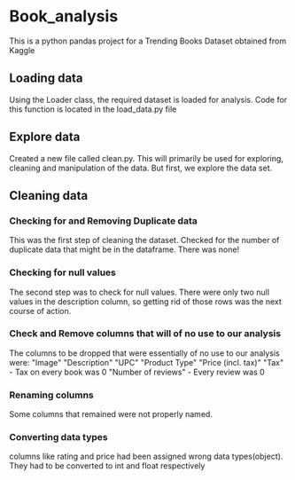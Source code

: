 # Book_analysis

This is a python pandas project for a Trending Books Dataset obtained from Kaggle


## Loading data

Using the Loader class, the required dataset is loaded for analysis. Code for this function is located in the load_data.py file

## Explore data

Created a new file called clean.py. This will primarily be used for exploring, cleaning and manipulation of the data. But first, we explore the data set.

## Cleaning data

### Checking for and Removing Duplicate data

This was the first step of cleaning the dataset. Checked for the number of duplicate data that might be in the dataframe. There was none!

### Checking for null values

The second step was to check for null values. There were only two null values in the description column, so getting rid of those rows was the next course of action.

### Check and Remove columns that will of no use to our analysis

The columns to be dropped that were essentially of no use to our analysis were:
"Image"
"Description"
"UPC"
"Product Type"
"Price (incl. tax)"
"Tax" - Tax on every book was 0 
"Number of reviews" - Every review was 0

### Renaming columns

Some columns that remained were not properly named.

### Converting data types

columns like rating and price had been assigned wrong data types(object). They had to be converted to int and float respectively